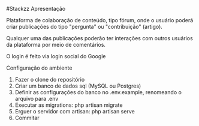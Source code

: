 #Stackzz
Apresentação

Plataforma de colaboração de conteúdo, tipo fórum, onde o usuário poderá criar publicações do tipo "pergunta" ou "contribuição" (artigo).

Qualquer uma das publicações poderão ter interações com outros usuários da plataforma por meio de comentários.

O login é feito via login social do Google

Configuração do ambiente

1. Fazer o clone do repositório
2. Criar um banco de dados sql (MySQL ou Postgres)
3. Definir as configurações do banco no .env.example, renomeando o arquivo para .env
4. Executar as migrations: php artisan migrate
5. Erguer o servidor com artisan: php artisan serve
6. Commitar

